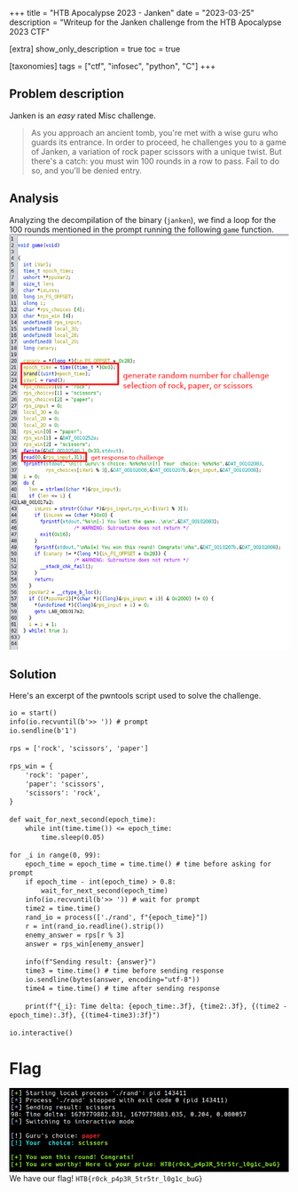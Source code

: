 +++
title = "HTB Apocalypse 2023 - Janken"
date = "2023-03-25"
description = "Writeup for the Janken challenge from the HTB Apocalypse 2023 CTF"

[extra]
show_only_description = true
toc = true

[taxonomies]
tags = ["ctf", "infosec", "python", "C"]
+++

## Problem description
Janken is an _easy_ rated Misc challenge.
> As you approach an ancient tomb, you're met with a wise guru who guards its entrance. In order to proceed, he challenges you to a game of Janken, a variation of rock paper scissors with a unique twist. But there's a catch: you must win 100 rounds in a row to pass. Fail to do so, and you'll be denied entry.

## Analysis
Analyzing the decompilation of the binary (`janken`), we find a loop for the 100 rounds mentioned in the prompt running the following `game` function.<br>
![ghidra-1](/images/janken_ghidra_1.png)

## Solution
Here's an excerpt of the pwntools script used to solve the challenge.
```python, linenos
io = start()
info(io.recvuntil(b'>> ')) # prompt
io.sendline(b'1')

rps = ['rock', 'scissors', 'paper']

rps_win = {
    'rock': 'paper',
    'paper': 'scissors',
    'scissors': 'rock',
}

def wait_for_next_second(epoch_time):
    while int(time.time()) <= epoch_time:
        time.sleep(0.05)

for _i in range(0, 99):
    epoch_time = epoch_time = time.time() # time before asking for prompt
    if epoch_time - int(epoch_time) > 0.8:
        wait_for_next_second(epoch_time)
    info(io.recvuntil(b'>> ')) # wait for prompt
    time2 = time.time()
    rand_io = process(['./rand', f"{epoch_time}"])
    r = int(rand_io.readline().strip())
    enemy_answer = rps[r % 3]
    answer = rps_win[enemy_answer]

    info(f"Sending result: {answer}")
    time3 = time.time() # time before sending response
    io.sendline(bytes(answer, encoding="utf-8"))
    time4 = time.time() # time after sending response

    print(f"{_i}: Time delta: {epoch_time:.3f}, {time2:.3f}, {(time2 - epoch_time):.3f}, {(time4-time3):3f}")

io.interactive()
```

# Flag
![get-flag](/images/janken_get_flag.png)<br>
We have our flag! `HTB{r0ck_p4p3R_5tr5tr_l0g1c_buG}`

